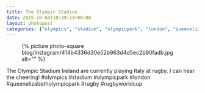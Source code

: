 ```yaml
---
title: The Olympic Stadium
date: 2015-10-04T10:39:13+00:00
layout: photopost
categories: ["olympics", "stadium", "olympicpark", "london", "queenelizabetholympicpark", "rugby", "rugbyworldcup", "photos", "instagram"]
---
```


<figure class="photo photo--square">
  {% picture photo-square blog/instagram/414b4336d30e52b963d4d5ec2b90fadb.jpg alt="" %}
</figure>

The Olympic Stadium
Ireland are currently playing Italy at rugby. I can hear the cheering! #olympics #stadium #olympicpark #london #queenelizabetholympicpark #rugby #rugbyworldcup
